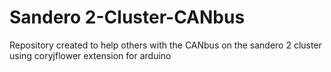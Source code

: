 # Sandero 2-Cluster-CANbus
Repository created to help others with the CANbus on the sandero 2 cluster
using coryjflower extension for arduino
